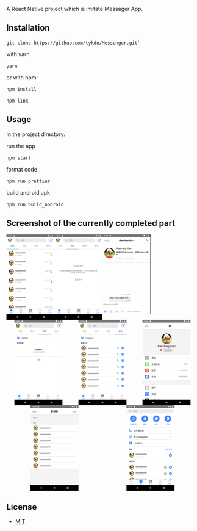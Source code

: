 A React Native project which is imitate Messager App.

## Installation

```
git clone https://github.com/tykdn/Messenger.git`
```
with yarn
```
yarn
```
or with npm:
```
npm install
```
```
npm link
```

## Usage

In the project directory:<br/>

run the app
```
npm start
```
format code
```
npm run prettier
```
build android apk
```
npm run build_android
```
##  Screenshot of the currently completed part


<div style="display:flex;">
  <img  src="./screenshot/Screenshot_1550592312.png" alt="img" align=center  width="25%" height="25%" />
  <img  src="./screenshot/Screenshot_1550592318.png"  alt="img" align=center  width="25%" height="25%" />
  <img  src="./screenshot/1551100342005.jpg"  alt="img" align=center  width="25%" height="25%" />
</div>
<div style="display:flex;justify-content:space-around">
  <img  src="./screenshot/Screenshot_1550592321.png"  alt="img" align=center  width="25%" height="25%" />
  <img  src="./screenshot/Screenshot_1550592325.png"  alt="img" align=center  width="25%" height="25%" />
  <img  src="./screenshot/Screenshot_1550592331.png"  alt="img" align=center  width="25%" height="25%" />
</div>
<div style="display:flex;justify-content:space-around">
  <img  src="./screenshot/Screenshot_1550592338.png"  alt="img" align=center  width="25%" height="25%" />
  <img  src="./screenshot/Screenshot_1550592347.png"  alt="img" align=center  width="25%" height="25%" />
</div>

## License

- [MIT](LICENSE)

